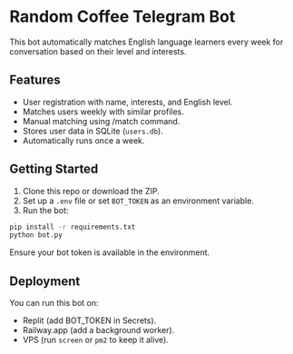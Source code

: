 # Random Coffee Telegram Bot

This bot automatically matches English language learners every week for conversation based on their level and interests.

## Features

- User registration with name, interests, and English level.
- Matches users weekly with similar profiles.
- Manual matching using /match command.
- Stores user data in SQLite (`users.db`).
- Automatically runs once a week.

## Getting Started

1. Clone this repo or download the ZIP.
2. Set up a `.env` file or set `BOT_TOKEN` as an environment variable.
3. Run the bot:

```bash
pip install -r requirements.txt
python bot.py
```

Ensure your bot token is available in the environment.

## Deployment

You can run this bot on:

- Replit (add BOT_TOKEN in Secrets).
- Railway.app (add a background worker).
- VPS (run `screen` or `pm2` to keep it alive).

